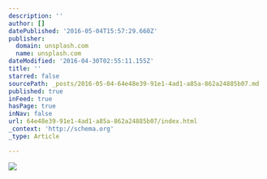 ```yaml
---
description: ''
author: []
datePublished: '2016-05-04T15:57:29.660Z'
publisher:
  domain: unsplash.com
  name: unsplash.com
dateModified: '2016-04-30T02:55:11.155Z'
title: ''
starred: false
sourcePath: _posts/2016-05-04-64e48e39-91e1-4ad1-a85a-862a24885b07.md
published: true
inFeed: true
hasPage: true
inNav: false
url: 64e48e39-91e1-4ad1-a85a-862a24885b07/index.html
_context: 'http://schema.org'
_type: Article

---
```

![](https://images.unsplash.com/photo-1461953181195-498094907c25?ixlib=rb-0.3.5&q=80&fm=jpg&crop=entropy&w=1080&fit=max&s=76f8adacf8f206191d195956f1f02f95)
